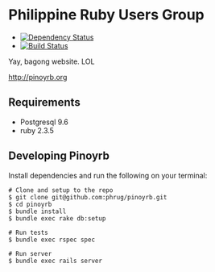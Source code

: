 # Philippine Ruby Users Group

  * [![Dependency Status](https://gemnasium.com/phrug/pinoyrb.png)](https://gemnasium.com/phrug/pinoyrb)
  * [![Build Status](https://travis-ci.org/phrug/pinoyrb.svg)](https://travis-ci.org/phrug/pinoyrb)

Yay, bagong website. LOL

http://pinoyrb.org

## Requirements

* Postgresql 9.6
* ruby 2.3.5

## Developing Pinoyrb

Install dependencies and run the following on your terminal:

```
# Clone and setup to the repo
$ git clone git@github.com:phrug/pinoyrb.git
$ cd pinoyrb
$ bundle install
$ bundle exec rake db:setup

# Run tests
$ bundle exec rspec spec

# Run server
$ bundle exec rails server
```
